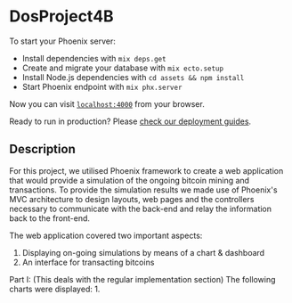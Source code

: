 # DosProject4B

To start your Phoenix server:

  * Install dependencies with `mix deps.get`
  * Create and migrate your database with `mix ecto.setup`
  * Install Node.js dependencies with `cd assets && npm install`
  * Start Phoenix endpoint with `mix phx.server`

Now you can visit [`localhost:4000`](http://localhost:4000) from your browser.

Ready to run in production? Please [check our deployment guides](https://hexdocs.pm/phoenix/deployment.html).

## Description
For this project, we utilised Phoenix framework to create a web application that would provide a simulation of
the ongoing bitcoin mining and transactions. To provide the simulation results we made use of Phoenix's MVC
architecture to design layouts, web pages and the controllers necessary to communicate with the back-end and
relay the information back to the front-end. 

The web application covered two important aspects:
1. Displaying on-going simulations by means of a chart & dashboard
2. An interface for transacting bitcoins 

Part I:
(This deals with the regular implementation section)
The following charts were displayed:
	1. 

  
